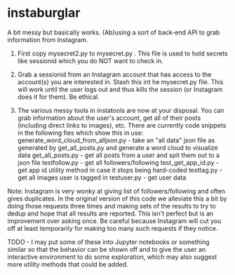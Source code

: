 # instaburglar

A bit messy but basically works.  (Ab)using a sort of back-end API to grab information from Instagram.

1.  First copy mysecret2.py to mysecret.py .  This file is used to hold secrets like sessionid which you do NOT want to check in.

2.  Grab a sessionid from an Instagram account that has access to the account(s) you are interested in.  Stash this int he mysecret.py file.  This will work until the user logs out and thus kills the session (or Instagram does it for them).  Be ethical.

3.  The various messy tools in instatools are now at your disposal.  You can grab information about the user's account, get all of their posts (including direct links to images), etc.  There are currently code snippets in the following fies which show this in use:
  generate_word_cloud_from_alljson.py - take an "all data" json file as generated by get_all_posts.py and generate a word cloud to visualize data
  get_all_posts.py - get all posts from a user and spit them out to a json file
  testfollow.py - get all followers/following
  test_get_app_id.py - get app id utility method in case it stops being hard-coded 
  testtag.py    - get all images user is tagged in
  testuser.py   - get user data

Note: Instagram is very wonky at giving list of followers/following and often gives duplicates.  In the original version of this code we alleviate this a bit by doing those requests three times and making sets of the results to try to dedup and hope that all results are reported.  This isn't perfect but is an improvement over asking once.  Be careful because Instagram will cut you off at least temporarily for making too many such requests if they notice.

TODO - I may put some of these into Jupyter notebooks or something similar so that the behavior can be shown off and to give the user an interactive environment to do some exploration, which may also suggest more utility methods that could be added.
